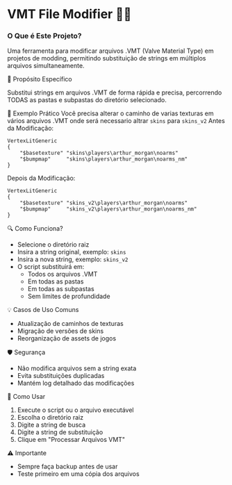 # VMT File Modifier 🔧📁
### O Que é Este Projeto?
Uma ferramenta para modificar arquivos .VMT (Valve Material Type) em projetos de modding, permitindo substituição de strings em múltiplos arquivos simultaneamente.

🎯 Propósito Específico

Substitui strings em arquivos .VMT de forma rápida e precisa, percorrendo TODAS as pastas e subpastas do diretório selecionado.

📝 Exemplo Prático
Você precisa alterar o caminho de varias texturas em vários arquivos .VMT onde será necessario altrar ```skins``` para ```skins_v2```
Antes da Modificação:
```
VertexLitGeneric
{
	"$basetexture" "skins\players\arthur_morgan\noarms"
	"$bumpmap"     "skins\players\arthur_morgan\noarms_nm"
}
```

Depois da Modificação:

```
VertexLitGeneric
{
	"$basetexture" "skins_v2\players\arthur_morgan\noarms"
	"$bumpmap"     "skins_v2\players\arthur_morgan\noarms_nm"
}
```

🔍 Como Funciona?
- Selecione o diretório raiz
- Insira a string original, exemplo: ```skins```
- Insira a nova string, exemplo: ```skins_v2```
- O script substituirá em:
   - Todos os arquivos .VMT
   - Em todas as pastas
   - Em todas as subpastas
   - Sem limites de profundidade

💡 Casos de Uso Comuns
- Atualização de caminhos de texturas
- Migração de versões de skins
- Reorganização de assets de jogos

🛡️ Segurança
- Não modifica arquivos sem a string exata
- Evita substituições duplicadas
- Mantém log detalhado das modificações


🚀 Como Usar
1. Execute o script ou o arquivo executável
2. Escolha o diretório raiz
3. Digite a string de busca
4. Digite a string de substituição
5. Clique em "Processar Arquivos VMT"

⚠️ Importante
- Sempre faça backup antes de usar
- Teste primeiro em uma cópia dos arquivos
